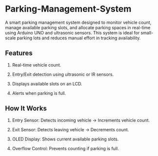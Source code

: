 # Parking-Management-System
A smart parking management system designed to monitor vehicle count, manage available parking slots, and allocate parking spaces in real-time using Arduino UNO and ultrasonic sensors. This system is ideal for small-scale parking lots and reduces manual effort in tracking availability.

## Features
1. Real-time vehicle count.

2. Entry/Exit detection using ultrasonic or IR sensors.

3. Displays available slots on an LCD.

4. Alerts when parking is full.

## How It Works
1. Entry Sensor: Detects incoming vehicle → Increments vehicle count.

2. Exit Sensor: Detects leaving vehicle → Decrements count.

3. OLED Display: Shows current available parking slots.

4. Overflow Control: Prevents counting if parking is full.
